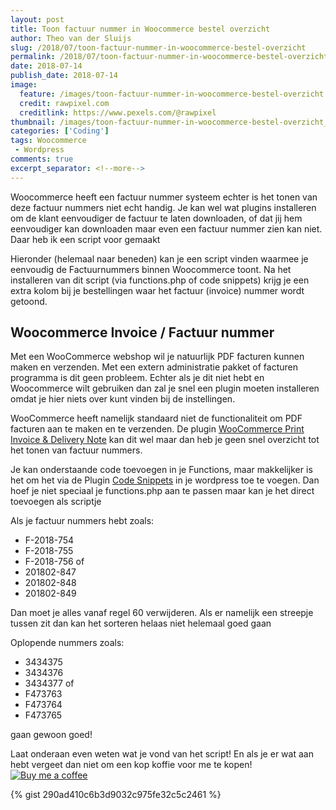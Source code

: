 ```yaml
---
layout: post
title: Toon factuur nummer in Woocommerce bestel overzicht
author: Theo van der Sluijs
slug: /2018/07/toon-factuur-nummer-in-woocommerce-bestel-overzicht
permalink: /2018/07/toon-factuur-nummer-in-woocommerce-bestel-overzicht
date: 2018-07-14
publish_date: 2018-07-14
image:
  feature: /images/toon-factuur-nummer-in-woocommerce-bestel-overzicht.jpeg
  credit: rawpixel.com  
  creditlink: https://www.pexels.com/@rawpixel
thumbnail: /images/toon-factuur-nummer-in-woocommerce-bestel-overzicht_thumbnail.jpeg
categories: ['Coding']
tags: Woocommerce
 - Wordpress
comments: true
excerpt_separator: <!--more-->
---
```

Woocommerce heeft een factuur nummer systeem echter is het tonen van deze factuur nummers niet echt handig. Je kan wel wat plugins installeren om de klant eenvoudiger de factuur te laten downloaden, of dat jij hem eenvoudiger kan downloaden maar even een factuur nummer zien kan niet. Daar heb ik een script voor gemaakt 
<!--more-->

Hieronder (helemaal naar beneden) kan je een script vinden waarmee je eenvoudig de Factuurnummers binnen Woocommerce toont. Na het installeren van dit script (via functions.php of code snippets) krijg je een extra kolom bij je bestellingen waar het factuur (invoice) nummer wordt getoond.

## Woocommerce Invoice / Factuur nummer
Met een WooCommerce webshop wil je natuurlijk PDF facturen kunnen maken en verzenden. Met een extern administratie pakket of facturen programma is dit geen probleem. Echter als je dit niet hebt en Woocommerce wilt gebruiken dan zal je snel een plugin moeten installeren omdat je hier niets over kunt vinden bij de instellingen.

WooCommerce heeft namelijk standaard niet de functionaliteit om PDF facturen aan te maken en te verzenden. De plugin [WooCommerce Print Invoice & Delivery Note](https://nl.wordpress.org/plugins/woocommerce-delivery-notes/) kan dit wel maar dan heb je geen snel overzicht tot het tonen van factuur nummers.

Je kan onderstaande code toevoegen in je Functions, maar makkelijker is het om het via 
de Plugin [Code Snippets](https://wordpress.org/plugins/code-snippets/) in je wordpress
toe te voegen. Dan hoef je niet speciaal je functions.php aan te passen maar kan je het
direct toevoegen als scriptje

Als je  factuur nummers hebt zoals:
* F-2018-754
* F-2018-755
* F-2018-756
of
* 201802-847
* 201802-848
* 201802-849

Dan moet je alles vanaf regel 60 verwijderen. Als er namelijk een streepje tussen zit dan kan het sorteren helaas niet helemaal goed gaan

Oplopende nummers zoals:
* 3434375
* 3434376
* 3434377
of
* F473763
* F473764
* F473765

gaan gewoon goed!

Laat onderaan even weten wat je vond van het script! En als je er wat aan hebt vergeet dan niet om een kop koffie voor me te kopen! [![Buy me a coffee](https://www.buymeacoffee.com/assets/img/custom_images/orange_img.png)](https://www.buymeacoffee.com/itheo)

{% gist 290ad410c6b3d9032c975fe32c5c2461 %}